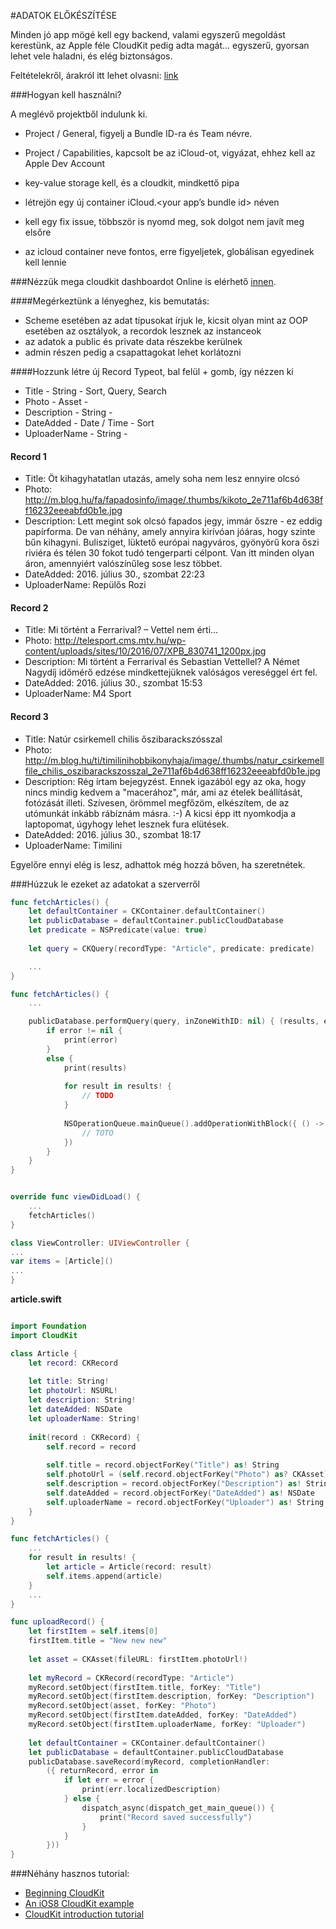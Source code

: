 #ADATOK ELŐKÉSZÍTÉSE

Minden jó app mögé kell egy backend, valami egyszerű megoldást kerestünk, az Apple féle CloudKit pedig adta magát... egyszerű, gyorsan lehet vele haladni, és elég biztonságos. 

Feltételekről, árakról itt lehet olvasni: [link](https://developer.apple.com/icloud/documentation/cloudkit-storage/)

###Hogyan kell használni?

A meglévő projektből indulunk ki. 

- Project / General, figyelj a Bundle ID-ra és Team névre.
- Project / Capabilities, kapcsolt be az iCloud-ot, vigyázat, ehhez kell az Apple Dev Account

- key-value storage kell, és a cloudkit, mindkettő pipa
- létrejön egy új container iCloud.<your app’s bundle id> néven
- kell egy fix issue, többször is nyomd meg, sok dolgot nem javít meg elsőre 
- az icloud container neve fontos, erre figyeljetek, globálisan egyedinek kell lennie

###Nézzük mega cloudkit dashboardot
Online is elérhető [innen](https://icloud.developer.apple.com/dashboard/).

####Megérkeztünk a lényeghez, kis bemutatás:

- Scheme esetében az adat típusokat írjuk le, kicsit olyan mint az OOP esetében az osztályok, a recordok lesznek az instanceok
- az adatok a public és private data részekbe kerülnek
- admin részen pedig a csapattagokat lehet korlátozni

####Hozzunk létre új Record Typeot, bal felül + gomb, így nézzen ki
- Title - String  - Sort, Query, Search
- Photo - Asset -
- Description - String -
- DateAdded - Date / Time - Sort
- UploaderName - String - 


#### Record 1
- Title: Öt kihagyhatatlan utazás, amely soha nem lesz ennyire olcsó
- Photo: http://m.blog.hu/fa/fapadosinfo/image/.thumbs/kikoto_2e711af6b4d638ff16232eeeabfd0b1e.jpg
- Description: Lett megint sok olcsó fapados jegy, immár őszre - ez eddig papírforma. De van néhány, amely annyira kirívóan jóáras, hogy szinte bűn kihagyni. Bulisziget, lüktető európai nagyváros, gyönyörű kora őszi riviéra és télen 30 fokot tudó tengerparti célpont. Van itt minden olyan áron, amennyiért valószínűleg sose lesz többet.  
- DateAdded: 2016. július 30., szombat 22:23
- UploaderName: Repülős Rozi

#### Record 2
- Title: Mi történt a Ferrarival? – Vettel nem érti… 
- Photo: http://telesport.cms.mtv.hu/wp-content/uploads/sites/10/2016/07/XPB_830741_1200px.jpg
- Description: Mi történt a Ferrarival és Sebastian Vettellel? A Német Nagydíj időmérő edzése mindkettejüknek valóságos vereséggel ért fel.
- DateAdded: 2016. július 30., szombat 15:53
- UploaderName:  M4 Sport

#### Record 3

- Title: Natúr csirkemell chilis őszibarackszósszal
- Photo: http://m.blog.hu/ti/timilinihobbikonyhaja/image/.thumbs/natur_csirkemellfile_chilis_oszibarackszosszal_2e711af6b4d638ff16232eeeabfd0b1e.jpg
- Description: Rég írtam bejegyzést. Ennek igazából egy az oka, hogy nincs mindig kedvem a "macerához", már, ami az ételek beállítását, fotózását illeti. Szívesen, örömmel megfőzöm, elkészítem, de az utómunkát inkább rábíznám másra. :-) A kicsi épp itt nyomkodja a laptopomat, úgyhogy lehet lesznek fura elütések.
- DateAdded: 2016. július 30., szombat 18:17
- UploaderName: Timilini


Egyelőre ennyi elég is lesz, adhattok még hozzá bőven, ha szeretnétek.

###Húzzuk le ezeket az adatokat a szerverről


```swift
func fetchArticles() {
    let defaultContainer = CKContainer.defaultContainer()
    let publicDatabase = defaultContainer.publicCloudDatabase
    let predicate = NSPredicate(value: true)
    
    let query = CKQuery(recordType: "Article", predicate: predicate)

    ...
}

func fetchArticles() {
	...

	publicDatabase.performQuery(query, inZoneWithID: nil) { (results, error) -> Void in
	    if error != nil {
	        print(error)
	    }
	    else {
	        print(results)
	        
	        for result in results! {
	            // TODO
	        }
	        
	        NSOperationQueue.mainQueue().addOperationWithBlock({ () -> Void in
	            // TOTO
	        })
	    }
	}
}


override func viewDidLoad() {
	... 
    fetchArticles()
}

class ViewController: UIViewController {
...
var items = [Article]()
...
}

```

**article.swift**

```swift

import Foundation
import CloudKit

class Article {
    let record: CKRecord
    
    let title: String!
    let photoUrl: NSURL!
    let description: String!
    let dateAdded: NSDate
    let uploaderName: String!
    
    init(record : CKRecord) {
        self.record = record
        
        self.title = record.objectForKey("Title") as! String
        self.photoUrl = (self.record.objectForKey("Photo") as? CKAsset)?.fileURL
        self.description = record.objectForKey("Description") as! String
        self.dateAdded = record.objectForKey("DateAdded") as! NSDate
        self.uploaderName = record.objectForKey("Uploader") as! String
    }
}

func fetchArticles() {
	...
	for result in results! {
		let article = Article(record: result)
		self.items.append(article)
	}
	...
}

func uploadRecord() {
    let firstItem = self.items[0]
    firstItem.title = "New new new"
    
    let asset = CKAsset(fileURL: firstItem.photoUrl!)
    
    let myRecord = CKRecord(recordType: "Article")
    myRecord.setObject(firstItem.title, forKey: "Title")
    myRecord.setObject(firstItem.description, forKey: "Description")
    myRecord.setObject(asset, forKey: "Photo")
    myRecord.setObject(firstItem.dateAdded, forKey: "DateAdded")
    myRecord.setObject(firstItem.uploaderName, forKey: "Uploader")
    
    let defaultContainer = CKContainer.defaultContainer()
    let publicDatabase = defaultContainer.publicCloudDatabase
    publicDatabase.saveRecord(myRecord, completionHandler:
        ({ returnRecord, error in
            if let err = error {
                print(err.localizedDescription)
            } else {
                dispatch_async(dispatch_get_main_queue()) {
                    print("Record saved successfully")
                }
            }
        }))
}
```

###Néhány hasznos tutorial:

- [Beginning CloudKit](https://www.raywenderlich.com/83116/beginning-cloudkit-tutorial)
- [An iOS8 CloudKit example](http://www.techotopia.com/index.php/An_iOS_8_CloudKit_Example)
- [CloudKit introduction tutorial](https://www.appcoda.com/cloudkit-introduction-tutorial/)